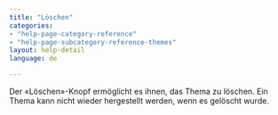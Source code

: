 ```yaml
---
title: "Löschen"
categories:
- "help-page-category-reference"
- "help-page-subcategory-reference-themes"
layout: help-detail
language: de

---
```


Der &laquo;Löschen&raquo;-Knopf ermöglicht es ihnen, das Thema zu löschen. Ein Thema kann nicht wieder hergestellt werden, wenn es gelöscht wurde.